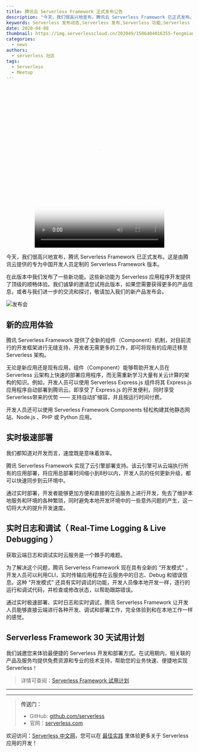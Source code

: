 ```yaml
---
title: 腾讯云 Serverless Framework 正式发布公告
description: "今天，我们很高兴地宣布，腾讯云 Serverless Framework 已正式发布。这是由腾讯云提供的专为中国开发人员定制的 Serverless Framework 版本。"
keywords: Serverless 发布动态,Serverless 发布,Serverless 功能,Serverless 特性
date: 2020-04-08
thumbnail: https://img.serverlesscloud.cn/202049/1586404016355-fengmian.jpg
categories:
  - news
authors:
  - serverless 社区
tags:
  - Serverless
  - Meetup
---
```


<video src="https://img.serverlesscloud.cn/video/tencent_ga_video_overview_v2.mp4" poster="https://img.serverlesscloud.cn/202049/1586404696248-WechatIMG16.jpg" controls="controls" width="350" height="437" style="display: block;margin: 0 auto;">您的浏览器不支持播放该视频！</video>

今天，我们很高兴地宣布，腾讯 Serverless Framework 已正式发布。这是由腾讯云提供的专为中国开发人员定制的 Serverless Framework 版本。

在此版本中我们发布了一些新功能。这些新功能为 Serverless 应用程序开发提供了顶级的顺畅体验。我们诚挚的邀请您试用此版本，如果您需要获得更多的产品信息，或者与我们进一步的交流和探讨，敬请加入我们的新产品发布会。

![发布会](https://img.serverlesscloud.cn/202048/1586356400664-%E8%85%BE%E8%AE%AF%E4%BA%91%E5%8F%91%E5%B8%83%E4%BC%9A%2014.png)


## 新的应用体验

腾讯 Serverless Framework 提供了全新的组件（Component）机制，对目前流行的开发框架进行无缝支持，开发者无需更多的工作，即可将现有的应用迁移至 Serverless 架构。

无论是新应用还是现有应用，组件（Component）能够帮助开发人员在 Serverless 云架构上快速的部署应用程序，而无需重新学习大量有关云计算的架构的知识。例如，开发人员可以使用 Serverless Express.js 组件将其 Express.js 应用程序自动部署到腾讯云。即享受了 Express.js 的开发便利，同时享受Serverless带来的优势 —— 支持自动扩缩容，并且按运行时间付费。

开发人员还可以使用 Serverless Framework Components 轻松构建其他静态网站、Node.js 、PHP 或 Python 应用。

## 实时极速部署

我们都知道对开发而言，速度既是意味着效率。

腾讯 Serverless Framework 实现了云引擎部署支持。该云引擎可从云端执行所有的应用部署，将应用总部署时间缩小到8秒以内，开发人员的任何更新升级，都可以快速同步到云环境中。

通过实时部署，开发者能够更加方便和直接的在云服务上进行开发，免去了维护本地服务和环境的各种繁琐，同时避免本地开发环境中的一些意外问题的产生，这一切将大大的提升开发速度。

## 实时日志和调试（ Real-Time Logging & Live Debugging ）

获取云端日志和调试实时云服务是一个棘手的难题。

为了解决这个问题，腾讯 Serverless Framework 现在具有全新的 “开发模式” ，开发人员可以利用CLI，实时传输应用程序在云服务中的日志、Debug 和错误信息。这种 “开发模式” 还具有实时调试的功能，开发人员像本地开发一样，逐行的运行和调试代码，并检查或修改状态，以帮助跟踪错误。

通过实时极速部署、实时日志和实时调试，腾讯 Serverless Framework 让开发人员能够直接云端进行各种开发、调试和部署工作，完全体验到和在本地工作一样的感觉。

## Serverless Framework 30 天试用计划

我们诚邀您来体验最便捷的 Serverless 开发和部署方式。在试用期内，相关联的产品及服务均提供免费资源和专业的技术支持，帮助您的业务快速、便捷地实现 Serverless！

> 详情可查阅：[Serverless Framework 试用计划](https://cloud.tencent.com/document/product/1154/38792)

---
<div id='scf-deploy-iframe-or-md'></div>

---

> **传送门：**
> - GitHub: [github.com/serverless](https://github.com/serverless/serverless/blob/master/README_CN.md)
> - 官网：[serverless.com](https://serverless.com/)

欢迎访问：[Serverless 中文网](https://serverlesscloud.cn/)，您可以在 [最佳实践](https://serverlesscloud.cn/best-practice) 里体验更多关于 Serverless 应用的开发！

